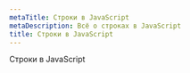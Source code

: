 ```yaml
---
metaTitle: Строки в JavaScript
metaDescription: Всё о строках в JavaScript
title: Строки в JavaScript
---
```


Строки в JavaScript
